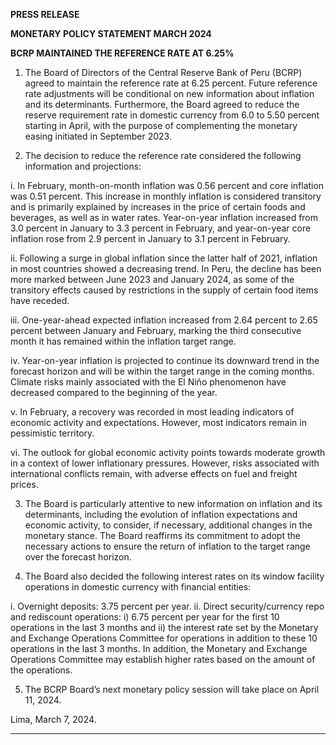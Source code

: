 **PRESS RELEASE**

**MONETARY POLICY STATEMENT MARCH 2024**

**BCRP MAINTAINED THE REFERENCE RATE AT 6.25%**

1. The Board of Directors of the Central Reserve Bank of Peru (BCRP) agreed to maintain the
reference rate at 6.25 percent. Future reference rate adjustments will be conditional on new
information about inflation and its determinants. Furthermore, the Board agreed to reduce the
reserve requirement rate in domestic currency from 6.0 to 5.50 percent starting in April, with
the purpose of complementing the monetary easing initiated in September 2023.

2. The decision to reduce the reference rate considered the following information and projections:

i. In February, month-on-month inflation was 0.56 percent and core inflation was 0.51
percent. This increase in monthly inflation is considered transitory and is primarily
explained by increases in the price of certain foods and beverages, as well as in water
rates. Year-on-year inflation increased from 3.0 percent in January to 3.3 percent in
February, and year-on-year core inflation rose from 2.9 percent in January to 3.1
percent in February.

ii. Following a surge in global inflation since the latter half of 2021, inflation in most
countries showed a decreasing trend. In Peru, the decline has been more marked
between June 2023 and January 2024, as some of the transitory effects caused by
restrictions in the supply of certain food items have receded.

iii. One-year-ahead expected inflation increased from 2.64 percent to 2.65 percent
between January and February, marking the third consecutive month it has remained
within the inflation target range.

iv. Year-on-year inflation is projected to continue its downward trend in the forecast horizon
and will be within the target range in the coming months. Climate risks mainly associated
with the El Niño phenomenon have decreased compared to the beginning of the year.

v. In February, a recovery was recorded in most leading indicators of economic activity
and expectations. However, most indicators remain in pessimistic territory.

vi. The outlook for global economic activity points towards moderate growth in a context of
lower inflationary pressures. However, risks associated with international conflicts
remain, with adverse effects on fuel and freight prices.

3. The Board is particularly attentive to new information on inflation and its determinants,
including the evolution of inflation expectations and economic activity, to consider, if necessary,
additional changes in the monetary stance. The Board reaffirms its commitment to adopt the
necessary actions to ensure the return of inflation to the target range over the forecast horizon.

4. The Board also decided the following interest rates on its window facility operations in domestic
currency with financial entities:

i. Overnight deposits: 3.75 percent per year.
ii. Direct security/currency repo and rediscount operations: i) 6.75 percent per year for the first
10 operations in the last 3 months and ii) the interest rate set by the Monetary and Exchange
Operations Committee for operations in addition to these 10 operations in the last 3 months.
In addition, the Monetary and Exchange Operations Committee may establish higher rates
based on the amount of the operations.

5. The BCRP Board’s next monetary policy session will take place on April 11, 2024.

Lima, March 7, 2024.


-----

